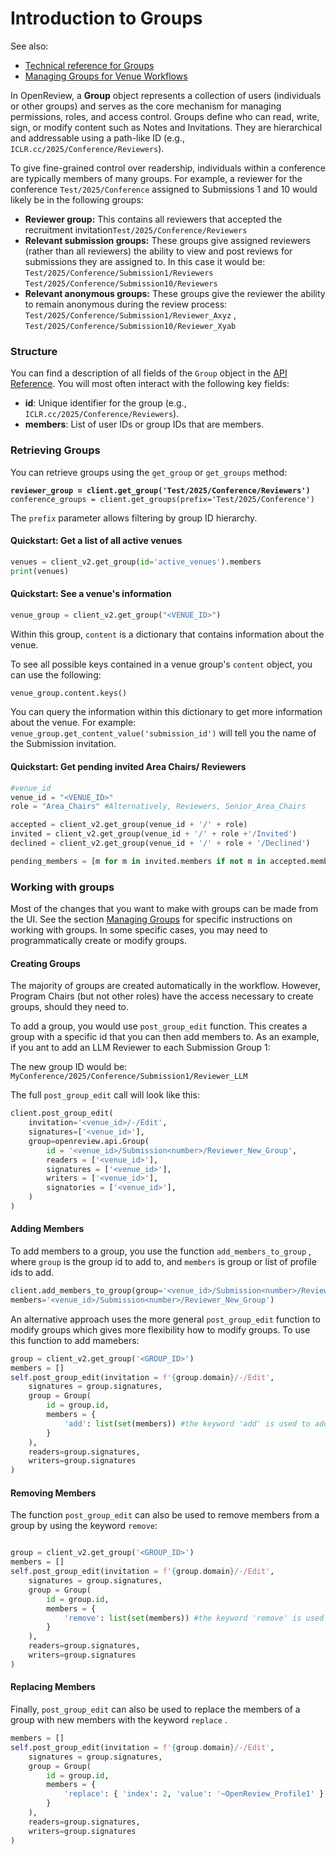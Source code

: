 # Introduction to Groups

See also:

* [Technical reference for Groups](../../../reference/api-v2/entities/group/)
* [Managing Groups for Venue Workflows](../../../how-to-guides/managing-groups/)

In OpenReview, a **Group** object represents a collection of users (individuals or other groups) and serves as the core mechanism for managing permissions, roles, and access control. Groups define who can read, write, sign, or modify content such as Notes and Invitations. They are hierarchical and addressable using a path-like ID (e.g., `ICLR.cc/2025/Conference/Reviewers`).

To give fine-grained control over readership, individuals within a conference are typically members of many groups. For example, a reviewer for the conference `Test/2025/Conference` assigned to Submissions 1 and 10 would likely be in the following groups:

* **Reviewer group:** This contains all reviewers that accepted the recruitment invitation`Test/2025/Conference/Reviewers`&#x20;
* **Relevant submission groups:** These groups give assigned reviewers (rather than all reviewers) the ability to view and post reviews for submissions they are assigned to. In this case it would be: `Test/2025/Conference/Submission1/Reviewers` `Test/2025/Conference/Submission10/Reviewers`&#x20;
* **Relevant anonymous groups:** These groups give the reviewer the ability to remain anonymous during the review process: `Test/2025/Conference/Submission1/Reviewer_Axyz` , `Test/2025/Conference/Submission10/Reviewer_Xyab`&#x20;

### **Structure**

You can find a description of all fields of the `Group` object in the [API Reference](../../../reference/api-v2/entities/group/). You will most often interact with the following key fields:

* **id**: Unique identifier for the group (e.g., `ICLR.cc/2025/Conference/Reviewers`).
* **members**: List of user IDs or group IDs that are members.

### **Retrieving Groups**

You can retrieve groups using the `get_group` or `get_groups` method:

<pre class="language-python"><code class="lang-python"><strong>reviewer_group = client.get_group('Test/2025/Conference/Reviewers')
</strong>conference_groups = client.get_groups(prefix='Test/2025/Conference')
</code></pre>

The `prefix` parameter allows filtering by group ID hierarchy.

#### Quickstart: Get a list of all active venues

```python
venues = client_v2.get_group(id='active_venues').members
print(venues)
```

#### Quickstart: See a venue's information

```python
venue_group = client_v2.get_group("<VENUE_ID>")
```

Within this group, `content`  is a dictionary that contains information about the venue.&#x20;

To see all possible keys contained in a venue group's `content` object, you can use the following:

```python
venue_group.content.keys()
```

You can query the information within this dictionary to get more information about the venue. For example: `venue_group.get_content_value('submission_id')`  will tell you the name of the Submission invitation.&#x20;

#### Quickstart: Get pending invited Area Chairs/ Reviewers

```python
#venue_id
venue_id = "<VENUE_ID>"
role = "Area_Chairs" #Alternatively, Reviewers, Senior_Area_Chairs

accepted = client_v2.get_group(venue_id + '/' + role)
invited = client_v2.get_group(venue_id + '/' + role +'/Invited')
declined = client_v2.get_group(venue_id + '/' + role + '/Declined')

pending_members = [m for m in invited.members if not m in accepted.members and not m in declined.members]
```

### Working with groups

Most of the changes that you want to make with groups can be made from the UI. See the section [Managing Groups](../../../how-to-guides/managing-groups/) for specific instructions on working with groups. In some specific cases, you may need to programmatically create or modify groups.&#x20;

#### Creating Groups

The majority of groups are created automatically in the workflow. However, Program Chairs (but not other roles) have the access necessary to create groups, should they need to.&#x20;

To add a group, you would use `post_group_edit`  function. This creates a group with a specific id that you can then add members to. As an example, if you ant to add an LLM Reviewer to each Submission Group 1:&#x20;

The new group ID would be: `MyConference/2025/Conference/Submission1/Reviewer_LLM`

The full `post_group_edit` call will look like this:

```python
client.post_group_edit(
    invitation='<venue_id>/-/Edit',
    signatures=['<venue_id>'],
    group=openreview.api.Group(
        id = '<venue_id>/Submission<number>/Reviewer_New_Group',
        readers = ['<venue_id>'],
        signatures = ['<venue_id>'],
        writers = ['<venue_id>'],
        signatories = ['<venue_id>'],
    )
)
```

#### Adding Members

To add members to a group, you use the function `add_members_to_group` , where `group` is the group id to add to, and `members` is group or list of profile ids to add.

```python
client.add_members_to_group(group='<venue_id>/Submission<number>/Reviewers', 
members='<venue_id>/Submission<number>/Reviewer_New_Group')
```

An alternative approach uses the more general `post_group_edit` function to modify groups which gives more flexibility how to modify groups. To use this function to add mamebers:&#x20;

```python
group = client_v2.get_group('<GROUP_ID>')
members = []
self.post_group_edit(invitation = f'{group.domain}/-/Edit', 
    signatures = group.signatures, 
    group = Group(
        id = group.id, 
        members = {
            'add': list(set(members)) #the keyword 'add' is used to add the members here
        }
    ), 
    readers=group.signatures, 
    writers=group.signatures
)
```

#### Removing Members

The function `post_group_edit` can also be used to remove members from a group by using the keyword `remove`:&#x20;

```python

group = client_v2.get_group('<GROUP_ID>')
members = []
self.post_group_edit(invitation = f'{group.domain}/-/Edit', 
    signatures = group.signatures, 
    group = Group(
        id = group.id, 
        members = {
            'remove': list(set(members)) #the keyword 'remove' is used to remove the members here
        }
    ), 
    readers=group.signatures, 
    writers=group.signatures
)
```

#### Replacing Members

Finally, `post_group_edit` can also be used to replace the members of a group with new members with the keyword `replace` .

```python
members = []
self.post_group_edit(invitation = f'{group.domain}/-/Edit', 
    signatures = group.signatures, 
    group = Group(
        id = group.id, 
        members = {
            'replace': { 'index': 2, 'value': '~OpenReview_Profile1' }
        }
    ), 
    readers=group.signatures, 
    writers=group.signatures
)
```




